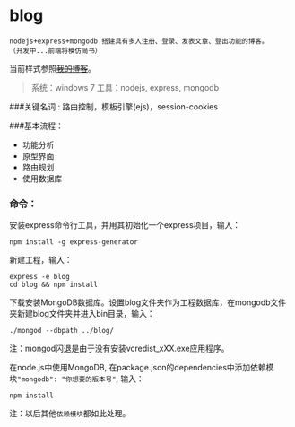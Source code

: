 # blog
    nodejs+express+mongodb 搭建具有多人注册、登录、发表文章、登出功能的博客。 
    （开发中...前端将模仿简书）
当前样式参照~~[我的博客](https://toyuanx.github.io/)~~。
> 系统：windows 7
> 工具：nodejs, express, mongodb
    
###关键名词 : 路由控制，模板引擎(ejs)，session-cookies

###基本流程：

* 功能分析
* 原型界面
* 路由规划
* 使用数据库
    
### 命令：
安装express命令行工具，并用其初始化一个express项目，输入：

    npm install -g express-generator

新建工程，输入：

    express -e blog
    cd blog && npm install

下载安装MongoDB数据库。设置blog文件夹作为工程数据库，在mongodb文件夹新建blog文件夹并进入bin目录，输入：

    ./mongod --dbpath ../blog/
注：mongod闪退是由于没有安装vcredist_xXX.exe应用程序。

在node.js中使用MongoDB, 在package.json的dependencies中添加依赖模块`"mongodb": "你想要的版本号"`, 输入：
    
    npm install
注：以后其他`依赖模块`都如此处理。


    


